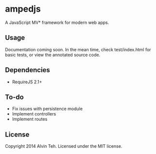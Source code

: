 ampedjs
=========

A JavaScript MV* framework for modern web apps.

Usage
-------

Documentation coming soon. In the mean time, check test/index.html for basic tests, or view the annotated source code.

Dependencies
-------

* RequireJS 2.1+

To-do
-------

* Fix issues with persistence module
* Implement controllers
* Implement routes

License
-------
Copyright 2014 Alvin Teh.
Licensed under the MIT license.
